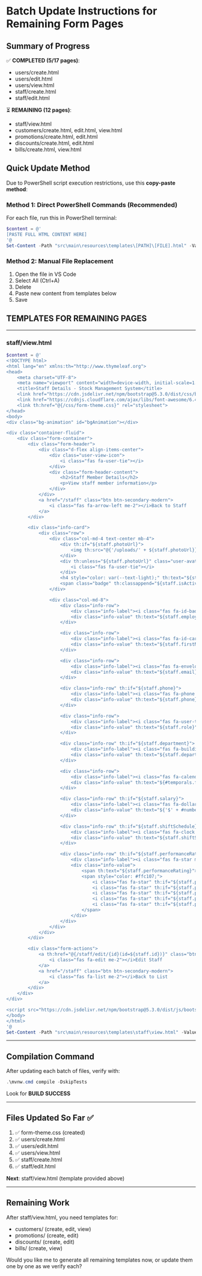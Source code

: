 # Batch Update Instructions for Remaining Form Pages

## Summary of Progress
✅ **COMPLETED (5/17 pages)**:
- users/create.html
- users/edit.html
- users/view.html
- staff/create.html
- staff/edit.html

⏳ **REMAINING (12 pages)**:
- staff/view.html
- customers/create.html, edit.html, view.html  
- promotions/create.html, edit.html
- discounts/create.html, edit.html
- bills/create.html, view.html

## Quick Update Method

Due to PowerShell script execution restrictions, use this **copy-paste method**:

### Method 1: Direct PowerShell Commands (Recommended)

For each file, run this in PowerShell terminal:

```powershell
$content = @'
[PASTE FULL HTML CONTENT HERE]
'@
Set-Content -Path "src\main\resources\templates\[PATH]\[FILE].html" -Value $content
```

### Method 2: Manual File Replacement

1. Open the file in VS Code
2. Select All (Ctrl+A)
3. Delete
4. Paste new content from templates below
5. Save

## TEMPLATES FOR REMAINING PAGES

---

### staff/view.html

```powershell
$content = @'
<!DOCTYPE html>
<html lang="en" xmlns:th="http://www.thymeleaf.org">
<head>
    <meta charset="UTF-8">
    <meta name="viewport" content="width=device-width, initial-scale=1.0">
    <title>Staff Details - Stock Management System</title>
    <link href="https://cdn.jsdelivr.net/npm/bootstrap@5.3.0/dist/css/bootstrap.min.css" rel="stylesheet">
    <link href="https://cdnjs.cloudflare.com/ajax/libs/font-awesome/6.4.0/css/all.min.css" rel="stylesheet">
    <link th:href="@{/css/form-theme.css}" rel="stylesheet">
</head>
<body>
<div class="bg-animation" id="bgAnimation"></div>

<div class="container-fluid">
    <div class="form-container">
        <div class="form-header">
            <div class="d-flex align-items-center">
                <div class="user-view-icon">
                    <i class="fas fa-user-tie"></i>
                </div>
                <div class="form-header-content">
                    <h2>Staff Member Details</h2>
                    <p>View staff member information</p>
                </div>
            </div>
            <a href="/staff" class="btn btn-secondary-modern">
                <i class="fas fa-arrow-left me-2"></i>Back to Staff
            </a>
        </div>

        <div class="info-card">
            <div class="row">
                <div class="col-md-4 text-center mb-4">
                    <div th:if="${staff.photoUrl}">
                        <img th:src="@{'/uploads/' + ${staff.photoUrl}}" class="user-avatar mx-auto mb-3" alt="Staff Photo" style="object-fit: cover;">
                    </div>
                    <div th:unless="${staff.photoUrl}" class="user-avatar mx-auto mb-3">
                        <i class="fas fa-user-tie"></i>
                    </div>
                    <h4 style="color: var(--text-light);" th:text="${staff.firstName + ' ' + staff.lastName}">John Doe</h4>
                    <span class="badge" th:classappend="${staff.isActive} ? ' badge-success' : ' badge-danger'" th:text="${staff.isActive} ? 'Active' : 'Inactive'">Active</span>
                </div>

                <div class="col-md-8">
                    <div class="info-row">
                        <div class="info-label"><i class="fas fa-id-badge me-2"></i>Employee ID</div>
                        <div class="info-value" th:text="${staff.employeeId}">EMP001</div>
                    </div>

                    <div class="info-row">
                        <div class="info-label"><i class="fas fa-id-card me-2"></i>Full Name</div>
                        <div class="info-value" th:text="${staff.firstName + ' ' + staff.lastName}">John Doe</div>
                    </div>

                    <div class="info-row">
                        <div class="info-label"><i class="fas fa-envelope me-2"></i>Email</div>
                        <div class="info-value" th:text="${staff.email}">john@example.com</div>
                    </div>

                    <div class="info-row" th:if="${staff.phone}">
                        <div class="info-label"><i class="fas fa-phone me-2"></i>Phone</div>
                        <div class="info-value" th:text="${staff.phone}">123-456-7890</div>
                    </div>

                    <div class="info-row">
                        <div class="info-label"><i class="fas fa-user-tag me-2"></i>Role</div>
                        <div class="info-value" th:text="${staff.role}">Sales Associate</div>
                    </div>

                    <div class="info-row" th:if="${staff.department}">
                        <div class="info-label"><i class="fas fa-building me-2"></i>Department</div>
                        <div class="info-value" th:text="${staff.department}">Sales</div>
                    </div>

                    <div class="info-row">
                        <div class="info-label"><i class="fas fa-calendar me-2"></i>Hire Date</div>
                        <div class="info-value" th:text="${#temporals.format(staff.hireDate, 'MMMM dd, yyyy')}">January 01, 2024</div>
                    </div>

                    <div class="info-row" th:if="${staff.salary}">
                        <div class="info-label"><i class="fas fa-dollar-sign me-2"></i>Salary</div>
                        <div class="info-value" th:text="${'$' + #numbers.formatDecimal(staff.salary, 0, 'COMMA', 2, 'POINT')}">$50,000.00</div>
                    </div>

                    <div class="info-row" th:if="${staff.shiftSchedule}">
                        <div class="info-label"><i class="fas fa-clock me-2"></i>Shift Schedule</div>
                        <div class="info-value" th:text="${staff.shiftSchedule}">9 AM - 5 PM, Mon-Fri</div>
                    </div>

                    <div class="info-row" th:if="${staff.performanceRating}">
                        <div class="info-label"><i class="fas fa-star me-2"></i>Performance Rating</div>
                        <div class="info-value">
                            <span th:text="${staff.performanceRating}">4.5</span>
                            <span style="color: #ffc107;">
                                <i class="fas fa-star" th:if="${staff.performanceRating >= 1}"></i>
                                <i class="fas fa-star" th:if="${staff.performanceRating >= 2}"></i>
                                <i class="fas fa-star" th:if="${staff.performanceRating >= 3}"></i>
                                <i class="fas fa-star" th:if="${staff.performanceRating >= 4}"></i>
                                <i class="fas fa-star" th:if="${staff.performanceRating >= 5}"></i>
                            </span>
                        </div>
                    </div>
                </div>
            </div>
        </div>

        <div class="form-actions">
            <a th:href="@{/staff/edit/{id}(id=${staff.id})}" class="btn btn-modern">
                <i class="fas fa-edit me-2"></i>Edit Staff
            </a>
            <a href="/staff" class="btn btn-secondary-modern">
                <i class="fas fa-list me-2"></i>Back to List
            </a>
        </div>
    </div>
</div>

<script src="https://cdn.jsdelivr.net/npm/bootstrap@5.3.0/dist/js/bootstrap.bundle.min.js"></script>
</body>
</html>
'@
Set-Content -Path "src\main\resources\templates\staff\view.html" -Value $content
```

---

## Compilation Command

After updating each batch of files, verify with:

```powershell
.\mvnw.cmd compile -DskipTests
```

Look for **BUILD SUCCESS**

---

## Files Updated So Far ✅

1. ✅ form-theme.css (created)
2. ✅ users/create.html
3. ✅ users/edit.html  
4. ✅ users/view.html
5. ✅ staff/create.html
6. ✅ staff/edit.html

**Next**: staff/view.html (template provided above)

---

## Remaining Work

After staff/view.html, you need templates for:
- customers/ (create, edit, view)
- promotions/ (create, edit)
- discounts/ (create, edit)
- bills/ (create, view)

Would you like me to generate all remaining templates now, or update them one by one as we verify each?
